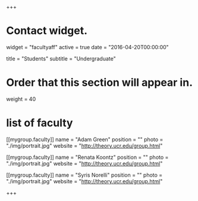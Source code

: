+++
# Contact widget.
widget = "facultyaff"
active = true
date = "2016-04-20T00:00:00"

title = "Students"
subtitle = "Undergraduate"

# Order that this section will appear in.
weight = 40

# list of faculty
[[mygroup.faculty]]
  name = "Adam Green"
  position = ""
  photo = "./img/portrait.jpg"
  website = "http://theory.ucr.edu/group.html"

[[mygroup.faculty]]
  name = "Renata Koontz"
  position = ""
  photo = "./img/portrait.jpg"
  website = "http://theory.ucr.edu/group.html"

[[mygroup.faculty]]
  name = "Syris Norelli"
  position = ""
  photo = "./img/portrait.jpg"
  website = "http://theory.ucr.edu/group.html"



+++
